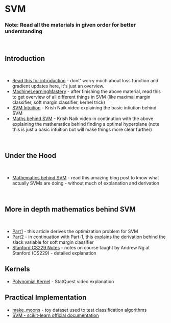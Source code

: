 # SVM 

### Note: Read all the materials in given order for better understanding

<br>

## Introduction

<br>

- [Read this for introduction](https://towardsdatascience.com/support-vector-machine-introduction-to-machine-learning-algorithms-934a444fca47) - dont' worry much about loss function and gradient updates here, it's just an overview.
- [MachineLearningMastery](https://machinelearningmastery.com/support-vector-machines-for-machine-learning/) - after finishing the above material, read this to get overview of all different things in SVM (like maximal margin classifier, soft margin classifier, kernel trick)
- [SVM Intuition](https://www.youtube.com/watch?v=H9yACitf-KM) - Krish Naik video explaining the basic intiution behind SVM
- [Maths behind SVM](https://www.youtube.com/watch?v=Js3GLb1xPhc) - Krish Naik video in continution with the above explaining the mathematics behind finding a optimal hyperplane (note this is just a basic intuition but will make things more clear further)

<br>

## Under the Hood
<br>

- [Mathematics behind SVM](https://shuzhanfan.github.io/2018/05/understanding-mathematics-behind-support-vector-machines/) - read this amazing blog post to know what actually SVMs are doing - without much of explanation and derivation

 <br>

## More in depth mathematics behind SVM

<br>

- [Part1](https://towardsdatascience.com/demystifying-maths-of-svm-13ccfe00091e) - this article derives the optimization problem for SVM
- [Part2](https://towardsdatascience.com/demystifying-maths-of-svm-part-2-30308a73e072) -  in continuation with Part-1, this explains the derivation behind the slack variable for soft margin classifier
- [Stanford CS229 Notes](https://github.com/Gladiator07/Machine-Learning-Complete/blob/master/SVM/SVM_Stanford_Notes.pdf) - notes on course taught by Andrew Ng at Stanford (CS229) - detailed explanation

## Kernels
- [Polynomial Kernel](https://www.youtube.com/watch?v=Toet3EiSFcM) - StatQuest video explanation

## Practical Implementation
- [make_moons](https://scikit-learn.org/stable/modules/generated/sklearn.datasets.make_moons.html) - toy dataset used to test classification algorithms
- [SVM - scikit-learn official documentation](https://scikit-learn.org/stable/modules/svm.html)